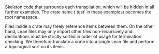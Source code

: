 Skeleton code that surrounds each transpilation, which will be hidden in all further examples. The crate name ('test' in these examples) becomes the root namespace.

Files inside a crate may freely reference items between them. On the other
hand, Lean files may only import other files non-recursively and declarations
must be strictly sorted in order of usage for termination checking. We therefore
translate a crate into a single Lean file and perform a topological sort on its
items.
